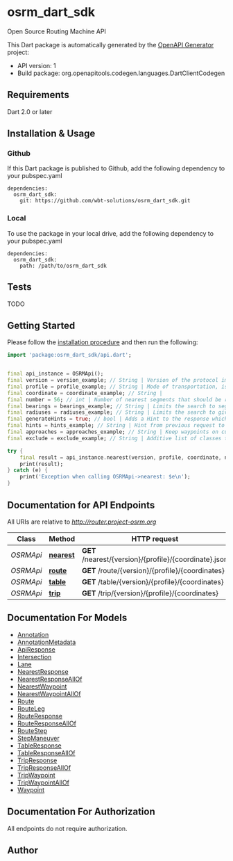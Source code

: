 # osrm_dart_sdk
Open Source Routing Machine API

This Dart package is automatically generated by the [OpenAPI Generator](https://openapi-generator.tech) project:

- API version: 1
- Build package: org.openapitools.codegen.languages.DartClientCodegen

## Requirements

Dart 2.0 or later

## Installation & Usage

### Github
If this Dart package is published to Github, add the following dependency to your pubspec.yaml
```
dependencies:
  osrm_dart_sdk:
    git: https://github.com/wbt-solutions/osrm_dart_sdk.git
```

### Local
To use the package in your local drive, add the following dependency to your pubspec.yaml
```
dependencies:
  osrm_dart_sdk:
    path: /path/to/osrm_dart_sdk
```

## Tests

TODO

## Getting Started

Please follow the [installation procedure](#installation--usage) and then run the following:

```dart
import 'package:osrm_dart_sdk/api.dart';


final api_instance = OSRMApi();
final version = version_example; // String | Version of the protocol implemented by the service. v1 for all OSRM 5.x installations
final profile = profile_example; // String | Mode of transportation, is determined statically by the Lua profile that is used to prepare the data using osrm-extract. Typically car, bike or foot if using one of the supplied profiles.
final coordinate = coordinate_example; // String | 
final number = 56; // int | Number of nearest segments that should be returned.
final bearings = bearings_example; // String | Limits the search to segments with given bearing in degrees towards true north in clockwise direction.
final radiuses = radiuses_example; // String | Limits the search to given radius in meters.
final generateHints = true; // bool | Adds a Hint to the response which can be used in subsequent requests, see hints parameter.
final hints = hints_example; // String | Hint from previous request to derive position in street network.
final approaches = approaches_example; // String | Keep waypoints on curb side.
final exclude = exclude_example; // String | Additive list of classes to avoid, order does not matter.

try {
    final result = api_instance.nearest(version, profile, coordinate, number, bearings, radiuses, generateHints, hints, approaches, exclude);
    print(result);
} catch (e) {
    print('Exception when calling OSRMApi->nearest: $e\n');
}

```

## Documentation for API Endpoints

All URIs are relative to *http://router.project-osrm.org*

Class | Method | HTTP request | Description
------------ | ------------- | ------------- | -------------
*OSRMApi* | [**nearest**](doc\/OSRMApi.md#nearest) | **GET** /nearest/{version}/{profile}/{coordinate}.json | 
*OSRMApi* | [**route**](doc\/OSRMApi.md#route) | **GET** /route/{version}/{profile}/{coordinates} | 
*OSRMApi* | [**table**](doc\/OSRMApi.md#table) | **GET** /table/{version}/{profile}/{coordinates} | 
*OSRMApi* | [**trip**](doc\/OSRMApi.md#trip) | **GET** /trip/{version}/{profile}/{coordinates} | 


## Documentation For Models

 - [Annotation](doc\/Annotation.md)
 - [AnnotationMetadata](doc\/AnnotationMetadata.md)
 - [ApiResponse](doc\/ApiResponse.md)
 - [Intersection](doc\/Intersection.md)
 - [Lane](doc\/Lane.md)
 - [NearestResponse](doc\/NearestResponse.md)
 - [NearestResponseAllOf](doc\/NearestResponseAllOf.md)
 - [NearestWaypoint](doc\/NearestWaypoint.md)
 - [NearestWaypointAllOf](doc\/NearestWaypointAllOf.md)
 - [Route](doc\/Route.md)
 - [RouteLeg](doc\/RouteLeg.md)
 - [RouteResponse](doc\/RouteResponse.md)
 - [RouteResponseAllOf](doc\/RouteResponseAllOf.md)
 - [RouteStep](doc\/RouteStep.md)
 - [StepManeuver](doc\/StepManeuver.md)
 - [TableResponse](doc\/TableResponse.md)
 - [TableResponseAllOf](doc\/TableResponseAllOf.md)
 - [TripResponse](doc\/TripResponse.md)
 - [TripResponseAllOf](doc\/TripResponseAllOf.md)
 - [TripWaypoint](doc\/TripWaypoint.md)
 - [TripWaypointAllOf](doc\/TripWaypointAllOf.md)
 - [Waypoint](doc\/Waypoint.md)


## Documentation For Authorization

 All endpoints do not require authorization.


## Author




